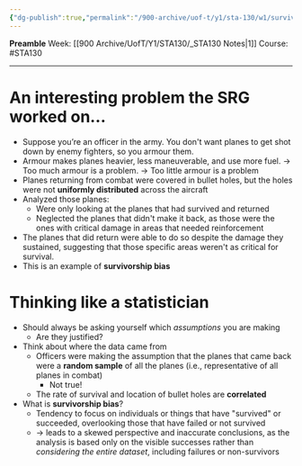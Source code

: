 ```yaml
---
{"dg-publish":true,"permalink":"/900-archive/uof-t/y1/sta-130/w1/survivorship-bias/","created":"2024-01-15T13:08:09.606-08:00","updated":"2024-01-18T14:45:07.582-08:00"}
---
```


**Preamble**
Week: [[900 Archive/UofT/Y1/STA130/_STA130 Notes\|1]]
Course: #STA130

---
# An interesting problem the SRG worked on…

- Suppose you’re an officer in the army. You don't want planes to get shot down by enemy fighters, so you armour them.
- Armour makes planes heavier, less maneuverable, and use more fuel.
	→ Too much armour is a problem.
	→ Too little armour is a problem
- Planes returning from combat were covered in bullet holes, but the holes were not **uniformly distributed** across the aircraft
- Analyzed those planes:
	- Were only looking at the planes that had survived and returned
	- Neglected the planes that didn't make it back, as those were the ones with critical damage in areas that needed reinforcement
- The planes that did return were able to do so despite the damage they sustained, suggesting that those specific areas weren't as critical for survival.
- This is an example of **survivorship bias**

# Thinking like a statistician

- Should always be asking yourself which *assumptions* you are making
	- Are they justified?
- Think about where the data came from
	- Officers were making the assumption that the planes that came back were a **random sample** of all the planes (i.e., representative of all planes in combat)
		- Not true!
	- The rate of survival and location of bullet holes are **correlated**
- What is **survivorship bias**?
	- Tendency to focus on individuals or things that have "survived" or succeeded, overlooking those that have failed or not survived
	- → leads to a skewed perspective and inaccurate conclusions, as the analysis is based only on the visible successes rather than *considering the entire dataset*, including failures or non-survivors


